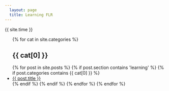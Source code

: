 ```yaml
---
  layout: page
  title: Learning FLR
---
```


{{ site.time }}

<ul>
	{% for cat in site.categories %}
    <h2>{{ cat[0] }}</h2>
  {% for post in site.posts %}
		{% if post.section contains 'learning' %}
		{% if post.categories contains {{ cat[0] }} %}
    	<li>
	      <a href="{{ post.url }}">{{ post.title }}</a>
    	</li>
		{% endif %}
		{% endif %}
  {% endfor %}
	{% endfor %}
</ul>



